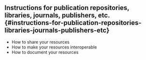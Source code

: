 ## Instructions for publication repositories, libraries, journals, publishers, etc. {#instructions-for-publication-repositories-libraries-journals-publishers-etc}

* How to share your resources
* How to make your resources interoperable
* How to document your resources
